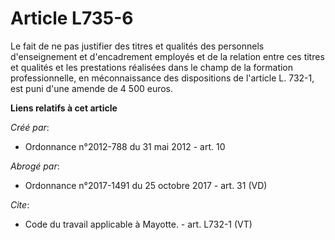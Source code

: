 # Article L735-6

Le fait de ne pas justifier des titres et qualités des personnels d'enseignement et d'encadrement employés et de la relation
entre ces titres et qualités et les prestations réalisées dans le champ de la formation professionnelle, en méconnaissance
des dispositions de l'article L. 732-1, est puni d'une amende de 4 500 euros.

**Liens relatifs à cet article**

_Créé par_:

  - Ordonnance n°2012-788 du 31 mai 2012 - art. 10

_Abrogé par_:

  - Ordonnance n°2017-1491 du 25 octobre 2017 - art. 31 (VD)

_Cite_:

  - Code du travail applicable à Mayotte. - art. L732-1 (VT)
